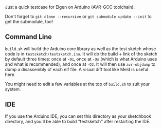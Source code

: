 Just a quick testcase for Eigen on Arduino (AVR-GCC toolchain).

Don't forget to `git clone --recursive` or `git submodule update --init` to get the submodule, too!

## Command Line
`build.sh` will build the Arduino core library as well as the test sketch whose code is in `testsketch/testsketch.ino`. It will do the build + link of the sketch by default three times: once at `-O1`, once at `-Os` (which is what Arduino uses and what is recommended), and once at `-O2`. It will then use `avr-objdump` to dump a disassembly of each elf file. A visual diff tool like Meld is useful here.

You might need to edit a few variables at the top of `build.sh` to suit your system.

## IDE
If you use the Arduino IDE, you can set this directory as your sketchbook directory, and you'll be able to build "testsketch" after restarting the IDE.
